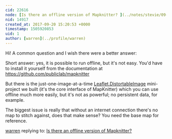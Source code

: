 ```yaml
---
cid: 22616
node: [Is there an offline version of Mapknitter? ](../notes/stevie/09-20-2017/is-there-an-offline-version-of-mapknitter)
nid: 14917
created_at: 2017-09-20 15:20:53 +0000
timestamp: 1505920853
uid: 1
author: [warren](../profile/warren)
---
```


Hi! A common question and I wish there were a better answer:

Short answer: yes, it is possible to run offline, but it's not easy. You'd have to install it yourself from the documentation at https://github.com/publiclab/mapknitter

But there is the just-one-image-at-a-time [Leaflet.DistortableImage](https://github.com/publiclab/Leaflet.DistortableImage) mini-project we built (it's the core interface of MapKnitter) which you can use offline much more easily, but it's not as powerful; no persistent data, for example. 

The biggest issue is really that without an internet connection there's no map to stitch against, does that make sense? You need the base map for reference. 

[warren](../profile/warren) replying to: [Is there an offline version of Mapknitter? ](../notes/stevie/09-20-2017/is-there-an-offline-version-of-mapknitter)

